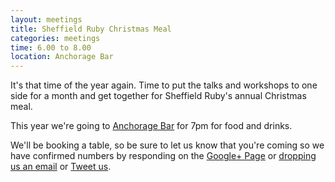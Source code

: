 ```yaml
---
layout: meetings
title: Sheffield Ruby Christmas Meal
categories: meetings
time: 6.00 to 8.00
location: Anchorage Bar
---
```


It's that time of the year again. Time to put the talks and workshops to
one side for a month and get together for Sheffield Ruby's annual Christmas meal.

This year we're going to [Anchorage Bar](http://www.anchoragebar.co.uk/) for 7pm for food and drinks.

We'll be booking a table, so be sure to let us know that you're coming
so we have confirmed numbers by responding on the [Google+
Page](https://plus.google.com) or
[dropping us an email](mailto:shrug@jamesalmond.com) or [Tweet
us](http://twitter.com/sheffieldruby).
